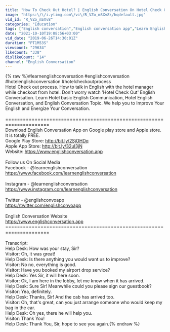 ```yaml
---
title: "How To Check Out Hotel? | English Conversation On Hotel Check Out | Hotel English Conversation"
image: "https:\/\/i.ytimg.com\/vi\/R_VZo_mSXv8\/hqdefault.jpg"
vid_id: "R_VZo_mSXv8"
categories: "Education"
tags: ["English conversation","English conversation app","Learn English conversation"]
date: "2021-10-10T19:08:56+03:00"
vid_date: "2019-06-26T14:30:01Z"
duration: "PT1M53S"
viewcount: "29634"
likeCount: "338"
dislikeCount: "14"
channel: "English Conversation"
---
```

{% raw %}#learnenglishconversation #englishconversation #hotelenglishconversation #hotelcheckoutprocess<br />Hotel Check out process. How to talk in English with the hotel manager while checkout from hotel. Don't worry watch 'Hotel Check Out' English Conversation. Learn Hotel basic English Communication, Hotel English Conversation, and English Conversation Topic. We help you to Improve Your English and Energize Your Conversation.<br /><br />=====================================================================<br />Download English Conversation App on Google play store and Apple store. It is totally FREE.<br />Google Play Store: <a rel="nofollow" target="blank" href="http://bit.ly/2SjOHDq">http://bit.ly/2SjOHDq</a> <br />Apple App Store: <a rel="nofollow" target="blank" href="http://bit.ly/32ul3jN">http://bit.ly/32ul3jN</a><br />Website: <a rel="nofollow" target="blank" href="https://www.englishconversation.app">https://www.englishconversation.app</a><br /><br />Follow us On Social Media<br />Facebook - @learnenglishconversation<br /><a rel="nofollow" target="blank" href="https://www.facebook.com/learnenglishconversation">https://www.facebook.com/learnenglishconversation</a>  <br /><br />Instagram - @learnenglishconversation<br /><a rel="nofollow" target="blank" href="https://www.instagram.com/learnenglishconversation">https://www.instagram.com/learnenglishconversation</a>   <br /><br />Twitter - @englishconvoapp<br /> <a rel="nofollow" target="blank" href="https://twitter.com/englishconvoapp">https://twitter.com/englishconvoapp</a> <br /><br />English Conversation Website<br /><a rel="nofollow" target="blank" href="https://www.englishconversation.app">https://www.englishconversation.app</a> <br />=====================================================================<br /> <br />Transcript:<br />Help Desk: How was your stay, Sir? <br />Visitor: Oh, it was great! <br />Help Desk: Is there anything you would want us to improve? <br />Visitor: No no, everything is good.  <br />Visitor: Have you booked my airport drop service? <br />Help Desk: Yes Sir, it will here soon. <br />Visitor: Ok, I am here in the lobby, let me know when it has arrived. <br />Help Desk: Sure Sir! Meanwhile could you please sign our guestbook? <br />Visitor: Yea, definitely. <br />Help Desk: Thanks, Sir! And the cab has arrived too.<br />Visitor: Oh, that's great, can you just arrange someone who would keep my bag in the car. <br />Help Desk: Oh yes, there he will help you.  <br />Visitor: Thank You! <br />Help Desk: Thank You, Sir, hope to see you again.{% endraw %}
